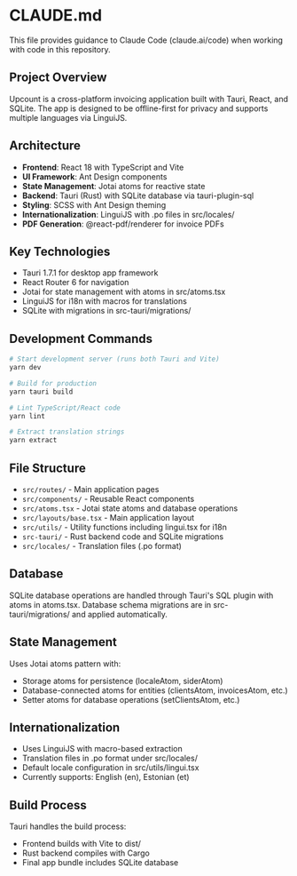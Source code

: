 # CLAUDE.md

This file provides guidance to Claude Code (claude.ai/code) when working with code in this repository.

## Project Overview
Upcount is a cross-platform invoicing application built with Tauri, React, and SQLite. The app is designed to be offline-first for privacy and supports multiple languages via LinguiJS.

## Architecture
- **Frontend**: React 18 with TypeScript and Vite
- **UI Framework**: Ant Design components
- **State Management**: Jotai atoms for reactive state
- **Backend**: Tauri (Rust) with SQLite database via tauri-plugin-sql
- **Styling**: SCSS with Ant Design theming
- **Internationalization**: LinguiJS with .po files in src/locales/
- **PDF Generation**: @react-pdf/renderer for invoice PDFs

## Key Technologies
- Tauri 1.7.1 for desktop app framework
- React Router 6 for navigation
- Jotai for state management with atoms in src/atoms.tsx
- LinguiJS for i18n with macros for translations
- SQLite with migrations in src-tauri/migrations/

## Development Commands
```bash
# Start development server (runs both Tauri and Vite)
yarn dev

# Build for production
yarn tauri build

# Lint TypeScript/React code
yarn lint

# Extract translation strings
yarn extract
```

## File Structure
- `src/routes/` - Main application pages
- `src/components/` - Reusable React components
- `src/atoms.tsx` - Jotai state atoms and database operations
- `src/layouts/base.tsx` - Main application layout
- `src/utils/` - Utility functions including lingui.tsx for i18n
- `src-tauri/` - Rust backend code and SQLite migrations
- `src/locales/` - Translation files (.po format)

## Database
SQLite database operations are handled through Tauri's SQL plugin with atoms in atoms.tsx. Database schema migrations are in src-tauri/migrations/ and applied automatically.

## State Management
Uses Jotai atoms pattern with:
- Storage atoms for persistence (localeAtom, siderAtom)
- Database-connected atoms for entities (clientsAtom, invoicesAtom, etc.)
- Setter atoms for database operations (setClientsAtom, etc.)

## Internationalization
- Uses LinguiJS with macro-based extraction
- Translation files in .po format under src/locales/
- Default locale configuration in src/utils/lingui.tsx
- Currently supports: English (en), Estonian (et)

## Build Process
Tauri handles the build process:
- Frontend builds with Vite to dist/
- Rust backend compiles with Cargo
- Final app bundle includes SQLite database